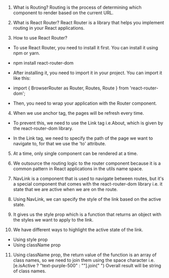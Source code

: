 1. What is Routing?
   Routing is the process of determining which component to render based on the current URL.

2. What is React Router?
   React Router is a library that helps you implement routing in your React applications.

3. How to use React Router?

- To use React Router, you need to install it first. You can install it using npm or yarn.

- npm install react-router-dom

- After installing it, you need to import it in your project. You can import it like this:

- import { BrowserRouter as Router, Routes, Route } from 'react-router-dom';

- Then, you need to wrap your application with the Router component.

4. When we use anchor tag, the pages will be refresh every time.

- To prevent this, we need to use the Link tag i.e.<Link to="/about">About</Link>,
  which is given by the react-router-dom library.

- In the Link tag, we need to specify the path of the page we want to navigate to, for that we use the 'to' attribute.

5. At a time, only single component can be rendered at a time.

6. We outsource the routing logic to the router component because it is a common pattern in React applications in the utils name space.

7. NavLink is a component that is used to navigate between routes, but it's a special component that comes with the react-router-dom library i.e. it state that we are active when we are on the route.

8. Using NavLink, we can specify the style of the link based on the active state.

9. It gives us the style prop which is a function that returns an object with the styles we want to apply to the link.

10. We have different ways to highlight the active state of the link.

- Using style prop
- Using className prop

11. Using className prop, the return value of the function is an array of class names, so we need to join them using the space character i.e. [e.isActive ? "text-purple-500" : ""].join(" ")
Overall result will be string of class names.
